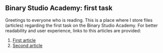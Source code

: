 ﻿## Binary Studio Academy: first task

Greetings to everyone who is reading. This is a place where I store files (articles) regarding the first task on the Binary Studio Academy. 
For better readability and user experience, links to this articles are provided: 
1. [First article](https://github.com/kuts-denys/BSA-first-task/blob/master/firstArticle.md)
2. [Second article](https://github.com/kuts-denys/BSA-first-task/blob/master/secondArticle.md)